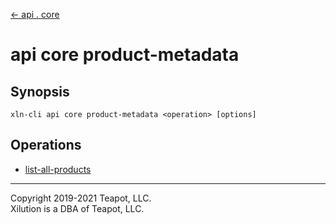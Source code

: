 [<- api . core](../index.md)

# api core product-metadata

## Synopsis

```
xln-cli api core product-metadata <operation> [options]
```

## Operations

- [list-all-products](list-all-products.md)

---

Copyright 2019-2021 Teapot, LLC.  
Xilution is a DBA of Teapot, LLC.
